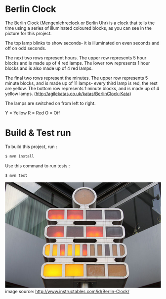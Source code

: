 # Berlin Clock

The Berlin Clock (Mengenlehreclock or Berlin Uhr) is a clock that tells the time using a series of illuminated coloured blocks, as you can see in the picture for this project.

The top lamp blinks to show seconds- it is illuminated on even seconds and off on odd seconds.

The next two rows represent hours. The upper row represents 5 hour blocks and is made up of 4 red lamps. The lower row represents 1 hour blocks and is also made up of 4 red lamps.

The final two rows represent the minutes. The upper row represents 5 minute blocks, and is made up of 11 lamps- every third lamp is red, the rest are yellow. The bottom row represents 1 minute blocks, and is made up of 4 yellow lamps. (http://agilekatas.co.uk/katas/BerlinClock-Kata)

The lamps are switched on from left to right.

Y = Yellow
R = Red
O = Off 

# Build & Test run

To build this project, run :
```sh
$ mvn install
```

Use this command to run tests :
```sh
$ mvn test
```

![alt text](berlinclock.jpg)
image source: http://www.instructables.com/id/Berlin-Clock/
